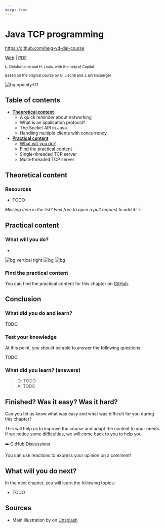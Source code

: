 ```yaml
---
marp: true
---
```


<!--
theme: gaia
size: 16:9
paginate: true
author: L. Delafontaine and H. Louis, with the help of Copilot
title: HEIG-VD DAI Course - Java TCP programming
description: Java TCP programming for the DAI course at HEIG-VD, Switzerland
url: https://heig-vd-dai-course.github.io/heig-vd-dai-course/13-java-tcp-programming/
footer: '**HEIG-VD** - DAI Course 2023-2024 - CC BY-SA 4.0'
style: |
    :root {
        --color-background: #fff;
        --color-foreground: #333;
        --color-highlight: #f96;
        --color-dimmed: #888;
        --color-headings: #7d8ca3;
    }
    blockquote {
        font-style: italic;
    }
    table {
        width: 100%;
    }
    th:first-child {
        width: 15%;
    }
    h1, h2, h3, h4, h5, h6 {
        color: var(--color-headings);
    }
    h2, h3, h4, h5, h6 {
        font-size: 1.5rem;
    }
    h1 a:link, h2 a:link, h3 a:link, h4 a:link, h5 a:link, h6 a:link {
        text-decoration: none;
    }
    section:not([class=lead]) > p, blockquote {
        text-align: justify;
        hyphens: auto;
    }
headingDivider: 4
-->

[web]:
  https://heig-vd-dai-course.github.io/heig-vd-dai-course/13-java-tcp-programming/
[pdf]:
  https://heig-vd-dai-course.github.io/heig-vd-dai-course/13-java-tcp-programming/13-java-tcp-programming.pdf
[video]: #
[discussions]: https://github.com/orgs/heig-vd-dai-course/discussions
[illustration]:
  https://images.unsplash.com/photo-1484417894907-623942c8ee29?fit=crop&h=720

# Java TCP programming

<!--
_class: lead
_paginate: false
-->

<https://github.com/heig-vd-dai-course>

[Web][web] | [PDF][pdf]<!-- | [Video (in French)][video]-->

<small>L. Delafontaine and H. Louis, with the help of Copilot</small>

<small>Based on the original course by O. Liechti and J. Ehrensberger</small>

![bg opacity:0.1][illustration]

## Table of contents

- **[Theoretical content](#theoretical-content)**
  - A quick reminder about networking
  - What is an application protocol?
  - The Socket API in Java
  - Handling multiple clients with concurrency
- **[Practical content](#practical-content)**
  - [What will you do?](#what-will-you-do)
  - [Find the practical content](#find-the-course-material)
  - Single-threaded TCP server
  - Multi-threaded TCP server

## Theoretical content

<!-- _class: lead -->

### Resources

- TODO

_Missing item in the list? Feel free to open a pull request to add it! ✨_

## Practical content

<!-- _class: lead -->

### What will you do?

-

![bg vertical right](https://fakeimg.pl/800x600/0288d1/fff/?text=A)
![bg](https://fakeimg.pl/800x600/02669d/fff/?text=B)
![bg](https://fakeimg.pl/800x600/67b8e3/fff/?text=C)

### Find the practical content

<!-- _class: lead -->

You can find the practical content for this chapter on
[GitHub](https://github.com/heig-vd-dai-course/heig-vd-dai-course/blob/main/13-java-tcp-programming/COURSE_MATERIAL.md#practical-content).

## Conclusion

<!-- _class: lead -->

### What did you do and learn?

TODO

### Test your knowledge

At this point, you should be able to answer the following questions:

TODO

### What did you learn? (answers)

> Q: TODO  
> A: TODO

## Finished? Was it easy? Was it hard?

Can you let us know what was easy and what was difficult for you during this
chapter?

This will help us to improve the course and adapt the content to your needs. If
we notice some difficulties, we will come back to you to help you.

➡️ [GitHub Discussions][discussions]

You can use reactions to express your opinion on a comment!

## What will you do next?

In the next chapter, you will learn the following topics:

- TODO

## Sources

- Main illustration by []() on [Unsplash]()
